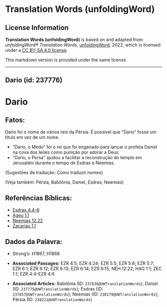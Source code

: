 # Translation Words (unfoldingWord)

## License Information

**Translation Words (unfoldingWord)** is based on and adapted from: _unfoldingWord® Translation Words_, [unfoldingWord](https://unfoldingword.org/utw), 2022, which is licensed under a [CC BY-SA 4.0 license](https://creativecommons.org/licenses/by-sa/4.0/legalcode.en).

This markdown version is provided under the same license.



--------------------------------

## Dario (id: 237776)

Dario
=====

Fatos:
------

Dario foi o nome de vários reis da Pérsia. É possível que “Dario” fosse um título em vez de um nome.

* “Dario, o Medo” foi o rei que foi enganado para lançar o profeta Daniel na cova dos leões como punição por adorar a Deus.
* “Dario, o Persa” ajudou a facilitar a reconstrução do templo em Jerusalém durante o tempo de Esdras e Neemias.

(Sugestões de tradução: Como traduzir nomes)

(Veja também: Pérsia, Babilônia, Daniel, Esdras, Neemias)

Referências Bíblicas:
---------------------

* [Esdras 4\.4–6](https://ref.ly/Ezra4:4-Ezra4:6)
* [Ageu 1\.1](https://ref.ly/Hag1:1)
* [Neemias 12\.22](https://ref.ly/Neh12:22)
* [Zacarias 1\.1](https://ref.ly/Zech1:1)

Dados da Palavra:
-----------------

* Strong’s: H1867, H1868

* **Associated Passages:** EZR 4:5; EZR 4:24; EZR 5:5; EZR 5:6; EZR 5:7; EZR 6:1; EZR 6:12; EZR 6:13; EZR 6:14; EZR 6:15; NEH 12:22; HAG 1:1; ZEC 1:1; EZR 4:4–EZR 4:6
* **Associated Articles:** Babilônia (ID: `237636@UWTranslationWords`); Daniel (ID: `237775@UWTranslationWords`); Esdras (ID: `237857@UWTranslationWords`); Neemias (ID: `238179@UWTranslationWords`); Pérsia (ID: `238221@UWTranslationWords`)

